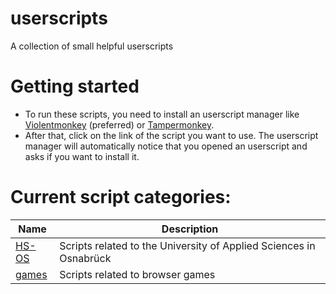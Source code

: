 # userscripts
A collection of small helpful userscripts

# Getting started
- To run these scripts, you need to install an userscript manager like [Violentmonkey](https://violentmonkey.github.io/get-it/) (preferred) or [Tampermonkey](https://www.tampermonkey.net/).
- After that, click on the link of the script you want to use. The userscript manager will automatically notice that you opened an userscript and asks if you want to install it.

# Current script categories:

Name | Description 
---|---
[HS-OS](https://github.com/Syntoxr/userscripts/tree/main/hs-os) | Scripts related to the University of Applied Sciences in Osnabrück
[games](https://github.com/Syntoxr/userscripts/tree/main/games) | Scripts related to browser games

